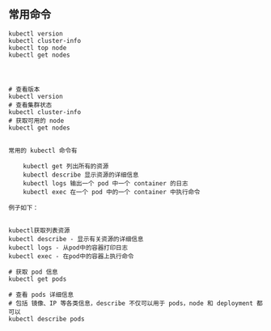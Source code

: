 


## 常用命令 

```
kubectl version
kubectl cluster-info
kubectl top node
kubectl get nodes


```





### 

```

# 查看版本
kubectl version
# 查看集群状态
kubectl cluster-info
# 获取可用的 node
kubectl get nodes


常用的 kubectl 命令有

    kubectl get 列出所有的资源
    kubectl describe 显示资源的详细信息
    kubectl logs 输出一个 pod 中一个 container 的日志
    kubectl exec 在一个 pod 中的一个 container 中执行命令

例子如下：


kubectl获取列表资源
kubectl describe - 显示有关资源的详细信息
kubectl logs - 从pod中的容器打印日志
kubectl exec - 在pod中的容器上执行命令

# 获取 pod 信息
kubectl get pods

# 查看 pods 详细信息
# 包括 镜像、IP 等各类信息，describe 不仅可以用于 pods，node 和 deployment 都可以
kubectl describe pods






```




### 

```




```

### 

```




```

### 

```




```

### 

```




```

### 

```




```





